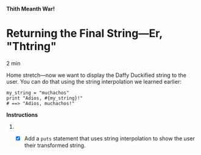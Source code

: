 **Thith Meanth War!**

# Returning the Final String—Er, "Thtring"

2 min

Home stretch—now we want to display the Daffy Duckified string to the user. You can do that using the string interpolation we learned earlier:

```
my_string = "muchachos"
print "Adios, #{my_string}!"
# ==> "Adios, muchachos!"
```

**Instructions**

1. - [x] Add a ``puts`` statement that uses string interpolation to show the user their transformed string.

